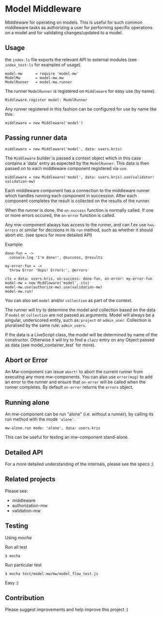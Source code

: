 # Model Middleware

Middleware for operating on models. This is useful for such common middleware tasks as
authorizing a user for performing specific operations on a model and for validating changes/updated to a model.

## Usage

the `index.ls` file exports the relevant API to external modules (see `index_test-ls` for examples of usage).

```livescript
model-mw      = require 'model-mw'
ModelMw       = model-mw.mw
ModelRunner   = model-mw.runner
```

The runner `ModelRunner` is registered on `Middleware` for easy use (by name).

```livescript
Middleware.register model: ModelRunner
```

Any runner registered in this fashion can be configured for use by name like this:

```livescript
middleware = new Middleware('model')
```

## Passing runner data

```livescript
middleware = new Middleware('model', data: users.kris)
```

The `Middleware` builder is passed a context object which in this case contains a 'data' entry as expected by the
 `ModelRunner`. This data  is then passed on to each middleware component registered via `use`.

```livescript
middleware = new Middleware('model', data: users.kris).use(validator: validation-mw)
```

Each middleware component has a connection to the middleware runner which handles running each component in succession.
 After each component completes the result is collected on the results of the runner.

When the runner is done, the `on-success` function is normally called. If one or more errors occured, the `on-error` function is called.

Any mw-component always has access to the runner, and can f.ex use `has-errors` or similar for decisions in its `run` method,
 such as whether it should abort etc. (see specs for more detailed API)

Example:

```livescript
done-fun = ->
  console.log 'I'm done!', @success, @results

my-error-fun = ->
  throw Error 'Oops! Errors:', @errors

ctx = data: users.kris, on-success: done-fun, on-error: my-error-fun
model-mw = new Middleware('model', ctx)
model-mw.use(authorize-mw).use(validation-mw)
model-mw.run!
```

You can also set `model` and/or `collection` as part of the context.

The runner will try to determine the model and collection based on the data if `model` or `collection` are not passed as arguments.
Model will always be a singular, underscored entity, such as: `project` or `admin_user`. Collection is pluralised by the same rule: `admin_users`.

If the data is a LiveScript class, the model will be determined by name of the constructor. Otherwise it will try to find
a `clazz` entry on any Object passed as data (see model_container_test` for more).

## Abort or Error

An Mw-component can issue `abort!` to abort the current runner from executing any more mw-components.
You can also use `error(msg)` to add an error to the runner and
ensure that `on-error` will be called when the runner completes. By default `on-error` returns the `errors` object.

## Running alone

An mw-component can be run "alone" (i.e. without a runner), by calling its run method with the mode `'alone'`.

```livescript
mw-alone.run mode: 'alone', data: users.kris
```

This can be useful for testing an mw-component stand-alone.

## Detailed API

For a more detailed understanding of the internals, please see the specs ;)

## Related projects

Please see:

* middleware
* authorization-mw
* validation-mw

## Testing

Using *mocha*

Run all test

`$ mocha`

Run particular test

`$ mocha test/model-mw/mw/model_flow_test.js`

Easy :)

## Contribution

Please suggest improvements and help improve this project :)